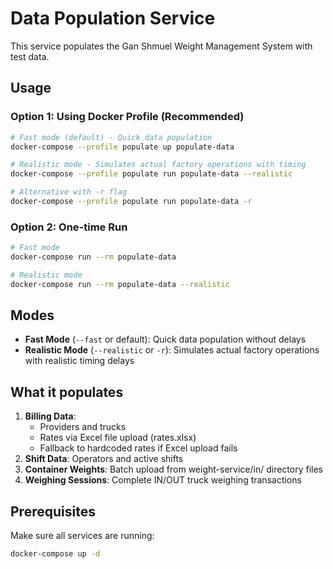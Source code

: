 # Data Population Service

This service populates the Gan Shmuel Weight Management System with test data.

## Usage

### Option 1: Using Docker Profile (Recommended)

```bash
# Fast mode (default) - Quick data population
docker-compose --profile populate up populate-data

# Realistic mode - Simulates actual factory operations with timing
docker-compose --profile populate run populate-data --realistic

# Alternative with -r flag
docker-compose --profile populate run populate-data -r
```

### Option 2: One-time Run

```bash
# Fast mode
docker-compose run --rm populate-data

# Realistic mode
docker-compose run --rm populate-data --realistic
```

## Modes

- **Fast Mode** (`--fast` or default): Quick data population without delays
- **Realistic Mode** (`--realistic` or `-r`): Simulates actual factory operations with realistic timing delays

## What it populates

1. **Billing Data**: 
   - Providers and trucks
   - Rates via Excel file upload (rates.xlsx)
   - Fallback to hardcoded rates if Excel upload fails
2. **Shift Data**: Operators and active shifts  
3. **Container Weights**: Batch upload from weight-service/in/ directory files
4. **Weighing Sessions**: Complete IN/OUT truck weighing transactions

## Prerequisites

Make sure all services are running:
```bash
docker-compose up -d
```